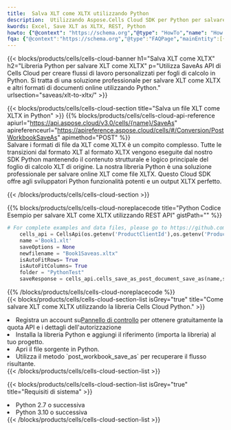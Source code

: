 ```yaml
---
title:  Salva XLT come XLTX utilizzando Python
description:  Utilizzando Aspose.Cells Cloud SDK per Python per salvare il file in formato XLT come file in formato XLTX.
kwords: Excel, Save XLT as XLTX, REST, Python
howto: {"@context": "https://schema.org","@type": "HowTo","name": "How to save XLT as XLTX using the Cells Cloud Python library.","description": "How to save XLT as XLTX using the Cells Cloud Python library.","image": {"@type": "ImageObject"},"url": "/python/saveas/xlt-to-xltx/","step": [{ "@type": "HowToStep","name": "How to save XLT as XLTX using the Cells Cloud Python library. step 1", "image": {"@type": "ImageObject",},"url": "/python/saveas/xlt-to-xltx/","text": "Register an account at <a href='https://dashboard.aspose.cloud/'>Dashboard</a> to get free API quota & authorization details",},{ "@type": "HowToStep","name": "How to save XLT as XLTX using the Cells Cloud Python library. step 1", "image": {"@type": "ImageObject",},"url": "/python/saveas/xlt-to-xltx/","text": "Install Python library and add the reference (import the library) to your project.",},{ "@type": "HowToStep","name": "How to save XLT as XLTX using the Cells Cloud Python library. step 1", "image": {"@type": "ImageObject",},"url": "/python/saveas/xlt-to-xltx/","text": "Open the source file in Python.",},{ "@type": "HowToStep","name": "How to save XLT as XLTX using the Cells Cloud Python library. step 1", "image": {"@type": "ImageObject",},"url": "/python/saveas/xlt-to-xltx/","text": "Use the `post_workbook_save_as` method to retrieve the resulting stream.",}, ],"supply": {"@type": "HowToSupply","name": "document"},"tool": [{"@type": "HowToTool","name": "PyCharm, Visual Studio Code, Sublime, Eclipse"},{"@type": "HowToTool","name": "Aspose Cells"}],"totalTime": "PT6M"}
fqa: {"@context":"https://schema.org","@type":"FAQPage","mainEntity":[{"@type":"Question","name":"Why save file as other formats file in C# using REST API?","acceptedAnswer":{"@type":"Answer","text":"Documents are encoded in many ways, and some files may be incompatible with the software you use. To open and read such files, just save them as appropriate file formats.<br/><ol><li>Install .NET SDK and add the reference (import the library) to your project.</li><li>Open the source file in C# using REST API.</li><li>Call the PostWorkbookSaveAsRequest() method, passing an output filename with required extension.</li><li>Get the result of save as a separate file.</li></ol>"}},{"@type":"Question","name":"What file formats can I save as with your C# library?","acceptedAnswer":{"@type":"Answer","text":"We support a variety of file formats for conversion using .NET library, including XLSX, Excel, xls , PDF, CSV, HTML, Markdown, XML, PNG, JPG, TIFF, Json, TXT and many more."}},{"@type":"Question","name":"What is the maximum allowed file size for conversion using this .NET library?","acceptedAnswer":{"@type":"Answer","text":"There are no file size limits for format conversions using .NET library."}}]}
---
```

{{< blocks/products/cells/cells-cloud-banner h1="Salva XLT come XLTX" h2="Libreria Python per salvare XLT come XLTX" p="Utilizza SaveAs API di Cells Cloud per creare flussi di lavoro personalizzati per fogli di calcolo in Python. Si tratta di una soluzione professionale per salvare XLT come XLTX e altri formati di documenti online utilizzando Python." urlsection="saveas/xlt-to-xltx/" >}}

{{< blocks/products/cells/cells-cloud-section title="Salva un file XLT come XLTX in Python" >}}
{{% blocks/products/cells/cells-cloud-api-reference apiurl="https://api.aspose.cloud/v3.0/cells/{name}/SaveAs" apireferenceurl="https://apireference.aspose.cloud/cells/#/Conversion/PostWorkbookSaveAs" apimethod="POST" %}}
<br/>
Salvare i formati di file da XLT come XLTX è un compito complesso. Tutte le transizioni dal formato XLT al formato XLTX vengono eseguite dal nostro SDK Python mantenendo il contenuto strutturale e logico principale del foglio di calcolo XLT di origine. La nostra libreria Python è una soluzione professionale per salvare online XLT come file XLTX. Questo Cloud SDK offre agli sviluppatori Python funzionalità potenti e un output XLTX perfetto.

{{< /blocks/products/cells/cells-cloud-section >}}

{{% blocks/products/cells/cells-cloud-noreplacecode title="Python Codice Esempio per salvare XLT come XLTX utilizzando REST API" gistPath="" %}}
  
```python
# For complete examples and data files, please go to https://github.com/aspose-cells-cloud/aspose-cells-cloud-python/
    cells_api = CellsApi(os.getenv('ProductClientId'),os.getenv('ProductClientSecret'))
    name ='Book1.xlt'    
    saveOptions = None
    newfilename = "Book1Saveas.xltx"
    isAutoFitRows= True
    isAutoFitColumns= True
    folder = "PythonTest"
    saveResponse = cells_api.cells_save_as_post_document_save_as(name,save_options=saveOptions, newfilename=(folder +'/' + newfilename),folder=folder)
```
  
{{% /blocks/products/cells/cells-cloud-noreplacecode %}}
<br/>
{{< blocks/products/cells/cells-cloud-section-list isGrey="true" title="Come salvare XLT come XLTX utilizzando la libreria Cells Cloud Python." >}}
<li> Registra un account su<a href="https://dashboard.aspose.cloud/">Pannello di controllo</a> per ottenere gratuitamente la quota API e i dettagli dell'autorizzazione</li>
<li>Installa la libreria Python e aggiungi il riferimento (importa la libreria) al tuo progetto.</li>
<li>Apri il file sorgente in Python.</li>
<li>Utilizza il metodo `post_workbook_save_as` per recuperare il flusso risultante.</li>
{{< /blocks/products/cells/cells-cloud-section-list >}}

{{< blocks/products/cells/cells-cloud-section-list isGrey="true" title="Requisiti di sistema" >}}
<li>Python 2.7 o successiva</li>
<li>Python 3.10 o successiva</li>
{{< /blocks/products/cells/cells-cloud-section-list >}}
